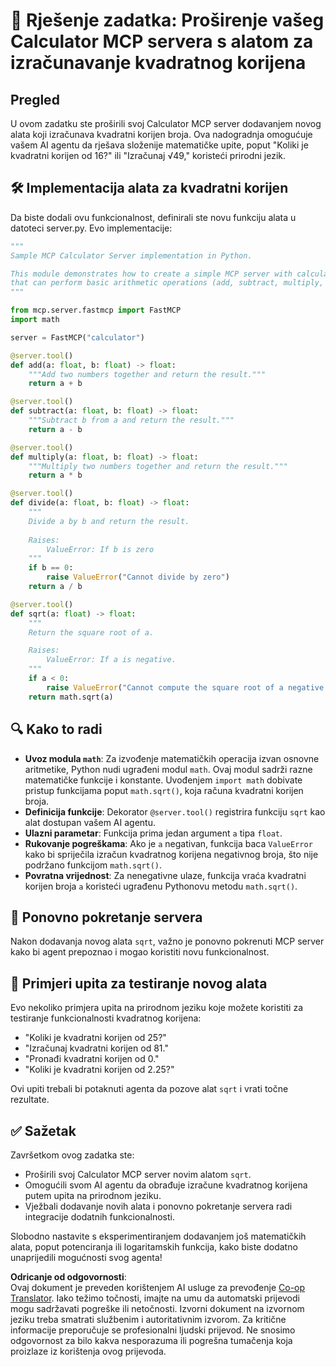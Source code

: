 <!--
CO_OP_TRANSLATOR_METADATA:
{
  "original_hash": "e9490aedc71f99bc774af57b207a7adb",
  "translation_date": "2025-07-13T21:55:27+00:00",
  "source_file": "03-GettingStarted/07-aitk/solution/README.md",
  "language_code": "hr"
}
-->
# 📘 Rješenje zadatka: Proširenje vašeg Calculator MCP servera s alatom za izračunavanje kvadratnog korijena

## Pregled
U ovom zadatku ste proširili svoj Calculator MCP server dodavanjem novog alata koji izračunava kvadratni korijen broja. Ova nadogradnja omogućuje vašem AI agentu da rješava složenije matematičke upite, poput "Koliki je kvadratni korijen od 16?" ili "Izračunaj √49," koristeći prirodni jezik.

## 🛠️ Implementacija alata za kvadratni korijen
Da biste dodali ovu funkcionalnost, definirali ste novu funkciju alata u datoteci server.py. Evo implementacije:

```python
"""
Sample MCP Calculator Server implementation in Python.

This module demonstrates how to create a simple MCP server with calculator tools
that can perform basic arithmetic operations (add, subtract, multiply, divide).
"""

from mcp.server.fastmcp import FastMCP
import math

server = FastMCP("calculator")

@server.tool()
def add(a: float, b: float) -> float:
    """Add two numbers together and return the result."""
    return a + b

@server.tool()
def subtract(a: float, b: float) -> float:
    """Subtract b from a and return the result."""
    return a - b

@server.tool()
def multiply(a: float, b: float) -> float:
    """Multiply two numbers together and return the result."""
    return a * b

@server.tool()
def divide(a: float, b: float) -> float:
    """
    Divide a by b and return the result.
    
    Raises:
        ValueError: If b is zero
    """
    if b == 0:
        raise ValueError("Cannot divide by zero")
    return a / b

@server.tool()
def sqrt(a: float) -> float:
    """
    Return the square root of a.

    Raises:
        ValueError: If a is negative.
    """
    if a < 0:
        raise ValueError("Cannot compute the square root of a negative number.")
    return math.sqrt(a)
```

## 🔍 Kako to radi

- **Uvoz modula `math`**: Za izvođenje matematičkih operacija izvan osnovne aritmetike, Python nudi ugrađeni modul `math`. Ovaj modul sadrži razne matematičke funkcije i konstante. Uvođenjem `import math` dobivate pristup funkcijama poput `math.sqrt()`, koja računa kvadratni korijen broja.
- **Definicija funkcije**: Dekorator `@server.tool()` registrira funkciju `sqrt` kao alat dostupan vašem AI agentu.
- **Ulazni parametar**: Funkcija prima jedan argument `a` tipa `float`.
- **Rukovanje pogreškama**: Ako je `a` negativan, funkcija baca `ValueError` kako bi spriječila izračun kvadratnog korijena negativnog broja, što nije podržano funkcijom `math.sqrt()`.
- **Povratna vrijednost**: Za nenegativne ulaze, funkcija vraća kvadratni korijen broja `a` koristeći ugrađenu Pythonovu metodu `math.sqrt()`.

## 🔄 Ponovno pokretanje servera
Nakon dodavanja novog alata `sqrt`, važno je ponovno pokrenuti MCP server kako bi agent prepoznao i mogao koristiti novu funkcionalnost.

## 💬 Primjeri upita za testiranje novog alata
Evo nekoliko primjera upita na prirodnom jeziku koje možete koristiti za testiranje funkcionalnosti kvadratnog korijena:

- "Koliki je kvadratni korijen od 25?"
- "Izračunaj kvadratni korijen od 81."
- "Pronađi kvadratni korijen od 0."
- "Koliki je kvadratni korijen od 2.25?"

Ovi upiti trebali bi potaknuti agenta da pozove alat `sqrt` i vrati točne rezultate.

## ✅ Sažetak
Završetkom ovog zadatka ste:

- Proširili svoj Calculator MCP server novim alatom `sqrt`.
- Omogućili svom AI agentu da obrađuje izračune kvadratnog korijena putem upita na prirodnom jeziku.
- Vježbali dodavanje novih alata i ponovno pokretanje servera radi integracije dodatnih funkcionalnosti.

Slobodno nastavite s eksperimentiranjem dodavanjem još matematičkih alata, poput potenciranja ili logaritamskih funkcija, kako biste dodatno unaprijedili mogućnosti svog agenta!

**Odricanje od odgovornosti**:  
Ovaj dokument je preveden korištenjem AI usluge za prevođenje [Co-op Translator](https://github.com/Azure/co-op-translator). Iako težimo točnosti, imajte na umu da automatski prijevodi mogu sadržavati pogreške ili netočnosti. Izvorni dokument na izvornom jeziku treba smatrati službenim i autoritativnim izvorom. Za kritične informacije preporučuje se profesionalni ljudski prijevod. Ne snosimo odgovornost za bilo kakva nesporazuma ili pogrešna tumačenja koja proizlaze iz korištenja ovog prijevoda.